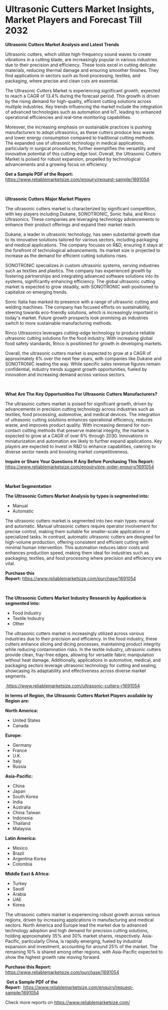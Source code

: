 <p><h1>Ultrasonic Cutters Market Insights, Market Players and Forecast Till 2032</h1></p><p><strong>Ultrasonic Cutters Market Analysis and Latest Trends</strong></p>
<p><p>Ultrasonic cutters, which utilize high-frequency sound waves to create vibrations in a cutting blade, are increasingly popular in various industries due to their precision and efficiency. These tools excel in cutting delicate materials, reducing thermal damage and ensuring smoother finishes. They find applications in sectors such as food processing, textiles, and packaging, where precise and clean cuts are essential.</p><p>The Ultrasonic Cutters Market is experiencing significant growth, expected to reach a CAGR of 13.4% during the forecast period. This growth is driven by the rising demand for high-quality, efficient cutting solutions across multiple industries. Key trends influencing the market include the integration of advanced technologies such as automation and IoT, leading to enhanced operational efficiencies and real-time monitoring capabilities. </p><p>Moreover, the increasing emphasis on sustainable practices is pushing manufacturers to adopt ultrasonics, as these cutters produce less waste and lower energy consumption compared to traditional cutting methods. The expanded use of ultrasonic technology in medical applications, particularly in surgical procedures, further exemplifies the versatility and innovative potential of this cutting-edge tool. Overall, the Ultrasonic Cutters Market is poised for robust expansion, propelled by technological advancements and a growing focus on efficiency.</p></p>
<p><strong>Get a Sample PDF of the Report:&nbsp;</strong> <a href="https://www.reliablemarketsize.com/enquiry/request-sample/1691054?utm_campaign=3460&utm_medium=2&utm_source=Github&utm_content=ia&utm_term=11042025&utm_id=ultrasonic-cutters">https://www.reliablemarketsize.com/enquiry/request-sample/1691054</a></p>
<p>&nbsp;</p>
<p><strong>Ultrasonic Cutters Major Market Players</strong></p>
<p><p>The ultrasonic cutters market is characterized by significant competition, with key players including Dukane, SONOTRONIC, Sonic Italia, and Rinco Ultrasonics. These companies are leveraging technology advancements to enhance their product offerings and expand their market reach.</p><p>Dukane, a leader in ultrasonic technology, has seen substantial growth due to its innovative solutions tailored for various sectors, including packaging and medical applications. The company focuses on R&D, ensuring it stays at the forefront of technological advancements. Its market size is projected to increase as the demand for efficient cutting solutions rises.</p><p>SONOTRONIC specializes in custom ultrasonic systems, serving industries such as textiles and plastics. The company has experienced growth by fostering partnerships and integrating advanced software solutions into its systems, significantly enhancing efficiency. The global ultrasonic cutting market is expected to grow steadily, with SONOTRONIC well-positioned to capitalize on emerging trends.</p><p>Sonic Italia has marked its presence with a range of ultrasonic cutting and welding machines. The company has focused efforts on sustainability, steering towards eco-friendly solutions, which is increasingly important in today's market. Future growth prospects look promising as industries switch to more sustainable manufacturing methods.</p><p>Rinco Ultrasonics leverages cutting-edge technology to produce reliable ultrasonic cutting solutions for the food industry. With increasing global food safety standards, Rinco is positioned for growth in developing markets. </p><p>Overall, the ultrasonic cutters market is expected to grow at a CAGR of approximately 6% over the next few years, with companies like Dukane and SONOTRONIC leading the way. While specific sales revenue figures remain confidential, industry trends suggest growth opportunities, fueled by innovation and increasing demand across various sectors.</p></p>
<p>&nbsp;</p>
<p><strong>What Are The Key Opportunities For Ultrasonic Cutters Manufacturers?</strong></p>
<p><p>The ultrasonic cutters market is poised for significant growth, driven by advancements in precision cutting technology across industries such as textiles, food processing, automotive, and medical devices. The integration of ultrasonic cutting solutions enhances operational efficiency, reduces waste, and improves product quality. With increasing demand for non-contact cutting methods that preserve material integrity, the market is expected to grow at a CAGR of over 6% through 2030. Innovations in miniaturization and automation are likely to further expand applications. Key players are expected to invest in R&D to enhance capabilities, catering to diverse sector needs and boosting market competitiveness.</p></p>
<p><strong>Inquire or Share Your Questions If Any Before Purchasing This Report:</strong> <a href="https://www.reliablemarketsize.com/enquiry/pre-order-enquiry/1691054?utm_campaign=3460&utm_medium=2&utm_source=Github&utm_content=ia&utm_term=11042025&utm_id=ultrasonic-cutters">https://www.reliablemarketsize.com/enquiry/pre-order-enquiry/1691054</a></p>
<p>&nbsp;</p>
<p><strong>Market Segmentation</strong></p>
<p><strong>The Ultrasonic Cutters Market Analysis by types is segmented into:</strong></p>
<p><ul><li>Manual</li><li>Automatic</li></ul></p>
<p><p>The ultrasonic cutters market is segmented into two main types: manual and automatic. Manual ultrasonic cutters require operator involvement for precise control, making them suitable for smaller-scale applications or specialized tasks. In contrast, automatic ultrasonic cutters are designed for high-volume production, offering consistent and efficient cutting with minimal human intervention. This automation reduces labor costs and enhances production speed, making them ideal for industries such as packaging, textiles, and food processing where precision and efficiency are vital.</p></p>
<p><strong>Purchase this Report:&nbsp;</strong><a href="https://www.reliablemarketsize.com/purchase/1691054?utm_campaign=3460&utm_medium=2&utm_source=Github&utm_content=ia&utm_term=11042025&utm_id=ultrasonic-cutters">https://www.reliablemarketsize.com/purchase/1691054</a></p>
<p>&nbsp;</p>
<p><strong>The Ultrasonic Cutters Market Industry Research by Application is segmented into:</strong></p>
<p><ul><li>Food Industry</li><li>Textile Indsutry</li><li>Other</li></ul></p>
<p><p>The ultrasonic cutters market is increasingly utilized across various industries due to their precision and efficiency. In the food industry, these cutters enhance slicing and dicing processes, maintaining product integrity while reducing contamination risks. In the textile industry, ultrasonic cutters provide clean, fray-free edges, allowing for versatile fabric manipulation without heat damage. Additionally, applications in automotive, medical, and packaging sectors leverage ultrasonic technology for cutting and sealing, showcasing its adaptability and effectiveness across diverse market segments.</p></p>
<p><a href="https://www.reliablemarketsize.com/ultrasonic-cutters-r1691054?utm_campaign=3460&utm_medium=2&utm_source=Github&utm_content=ia&utm_term=11042025&utm_id=ultrasonic-cutters">&nbsp;https://www.reliablemarketsize.com/ultrasonic-cutters-r1691054</a></p>
<p><strong>In terms of Region, the Ultrasonic Cutters Market Players available by Region are:</strong></p>
<p>
    <p> <strong> North America: </strong>
        <ul>
            <li>United States</li>
            <li>Canada</li>
        </ul>
        </p> 
    <p> <strong> Europe: </strong>
        <ul>
            <li>Germany</li>
            <li>France</li>
            <li>U.K.</li>
            <li>Italy</li>
            <li>Russia</li>
        </ul>
        </p> 
    <p> <strong> Asia-Pacific: </strong>
        <ul>
            <li>China</li>
            <li>Japan</li>
            <li>South Korea</li>
            <li>India</li>
            <li>Australia</li>
            <li>China Taiwan</li>
            <li>Indonesia</li>
            <li>Thailand</li>
            <li>Malaysia</li>
        </ul>
        </p> 
    <p> <strong> Latin America: </strong>
        <ul>
            <li>Mexico</li>
            <li>Brazil</li>
            <li>Argentina Korea</li>
            <li>Colombia</li>
        </ul>
        </p> 
    <p> <strong> Middle East & Africa: </strong>
        <ul>
            <li>Turkey</li>
            <li>Saudi</li>
            <li>Arabia</li>
            <li>UAE</li>
            <li>Korea</li>
        </ul>
    </p>
    </p>
<p><p>The ultrasonic cutters market is experiencing robust growth across various regions, driven by increasing applications in manufacturing and medical sectors. North America and Europe lead the market due to advanced technology adoption and high demand for precision cutting solutions, holding approximately 35% and 30% market shares, respectively. Asia-Pacific, particularly China, is rapidly emerging, fueled by industrial expansion and investment, accounting for around 25% of the market. The remaining 10% is shared among other regions, with Asia-Pacific expected to show the highest growth rate moving forward.</p></p>
<p><strong>Purchase this Report: </strong><a href="https://www.reliablemarketsize.com/purchase/1691054?utm_campaign=3460&utm_medium=2&utm_source=Github&utm_content=ia&utm_term=11042025&utm_id=ultrasonic-cutters">https://www.reliablemarketsize.com/purchase/1691054</a></p>
<p>&nbsp;<strong>Get a Sample PDF of the Report:&nbsp;&nbsp;</strong><a href="https://www.reliablemarketsize.com/enquiry/request-sample/1691054?utm_campaign=3460&utm_medium=2&utm_source=Github&utm_content=ia&utm_term=11042025&utm_id=ultrasonic-cutters">https://www.reliablemarketsize.com/enquiry/request-sample/1691054</a></p>
<p><strong></strong></p>
<p>Check more reports on <a href="https://www.reliablemarketsize.com/?utm_campaign=3460&utm_medium=2&utm_source=Github&utm_content=ia&utm_term=11042025&utm_id=ultrasonic-cutters">https://www.reliablemarketsize.com/</a></p>